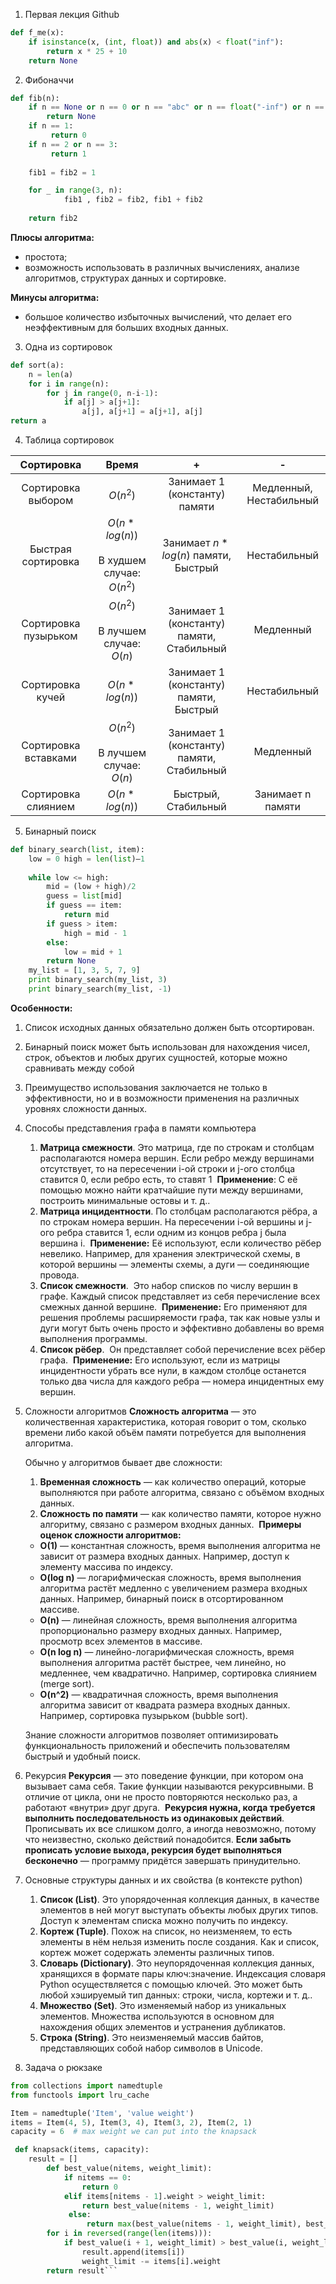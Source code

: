 1. Первая лекция Github
```Python
def f_me(x):
    if isinstance(x, (int, float)) and abs(x) < float("inf"):
        return x * 25 + 10
    return None
```
   
2. Фибоначчи
```python
def fib(n):
    if n == None or n == 0 or n == "abc" or n == float("-inf") or n == float("inf") or n < 0:
        return None
    if n == 1:
         return 0
    if n == 2 or n == 3:
         return 1
    
    fib1 = fib2 = 1

    for _ in range(3, n):
            fib1 , fib2 = fib2, fib1 + fib2
            
    return fib2
```

**Плюсы алгоритма:**

- простота; 
- возможность использовать в различных вычислениях, анализе алгоритмов, структурах данных и сортировке. 

**Минусы алгоритма:**

- большое количество избыточных вычислений, что делает его неэффективным для больших входных данных. 

3.  Одна из сортировок
``` python
def sort(a):
	n = len(a)
	for i in range(n):
		for j in range(0, n-i-1):
			if a[j] > a[j+1]:
				a[j], a[j+1] = a[j+1], a[j]
return a
```

4. Таблица сортировок

|      Сортировка      |                     Время                      |                      +                       |             -              |
| :------------------: | :--------------------------------------------: | :------------------------------------------: | :------------------------: |
|  Сортировка выбором  |                    $О(n^2)$                    |        Занимает 1 (константу) памяти         | Медленный,<br>Нестабильный |
|  Быстрая сортировка  | $О(n*log(n))$<br><br>В худшем случае: $O(n^2)$ |    Занимает $n*log(n)$ памяти,<br>Быстрый    |        Нестабильный        |
| Сортировка пузырьком |    $О(n^2)$<br><br>В лучшем случае: $О(n)$     | Занимает 1 (константу) памяти,<br>Стабильный |         Медленный          |
|   Сортировка кучей   |                 $О(n*log(n))$                  |  Занимает 1 (константу) памяти,<br>Быстрый   |        Нестабильный        |
| Сортировка вставками |    $O(n^2)$<br><br>В лучшем случае: $О(n)$     | Занимает 1 (константу) памяти,<br>Стабильный |         Медленный          |
| Сортировка слиянием  |                 $О(n*log(n))$                  |            Быстрый,<br>Стабильный            |     Занимает n памяти      |

5. Бинарный поиск
```Python
def binary_search(list, item): 
	low = 0 high = len(list)—1 
	  
	while low <= high: 
		mid = (low + high)/2 
		guess = list[mid]
		if guess == item: 
	        return mid 
	    if guess > item: 
	        high = mid - 1 
	    else: 
		    low = mid + 1 
		return None 
	my_list = [1, 3, 5, 7, 9] 
	print binary_search(my_list, 3)  
	print binary_search(my_list, -1)
```

**Особенности:**
1. Список исходных данных обязательно должен быть отсортирован.
2. Бинарный поиск может быть использован для нахождения чисел, строк, объектов и любых других сущностей, которые можно сравнивать между собой
3. Преимущество использования заключается не только в эффективности, но и в возможности применения на различных уровнях сложности данных.

6. Способы представления графа в памяти компьютера 
	1. **Матрица смежности**. Это матрица, где по строкам и столбцам располагаются номера вершин. Если ребро между вершинами отсутствует, то на пересечении i-ой строки и j-ого столбца ставится 0, если ребро есть, то ставят 1 
	   **Применение**: С её помощью можно найти кратчайшие пути между вершинами, построить минимальные остовы и т. д..
	2. **Матрица инцидентности**. По столбцам располагаются рёбра, а по строкам номера вершин. На пересечении i-ой вершины и j-ого ребра ставится 1, если одним из концов ребра j была вершина i. 
	   **Применение:** Её используют, если количество рёбер невелико. Например, для хранения электрической схемы, в которой вершины — элементы схемы, а дуги — соединяющие провода. 
	3. **Список смежности**.  Это набор списков по числу вершин в графе. Каждый список представляет из себя перечисление всех смежных данной вершине. 
	   **Применение:** Его применяют для решения проблемы расширяемости графа, так как новые узлы и дуги могут быть очень просто и эффективно добавлены во время выполнения программы.
	4. **Список рёбер**.  Он представляет собой перечисление всех рёбер графа. 
	   **Применение:** Его используют, если из матрицы инцидентности убрать все нули, в каждом столбце останется только два числа для каждого ребра — номера инцидентных ему вершин.

7. Сложности алгоритмов
	 **Сложность алгоритма** — это количественная характеристика, которая говорит о том, сколько времени либо какой объём памяти потребуется для выполнения алгоритма. 

	Обычно у алгоритмов бывает две сложности:

	1. **Временная сложность** — как количество операций, которые выполняются при работе алгоритма, связано с объёмом входных данных. 
	2. **Сложность по памяти** — как количество памяти, которое нужно алгоритму, связано с размером входных данных. 
	**Примеры оценок сложности алгоритмов:**

	- **O(1)** — константная сложность, время выполнения алгоритма не зависит от размера входных данных. Например, доступ к элементу массива по индексу. 
	- **O(log n)** — логарифмическая сложность, время выполнения алгоритма растёт медленно с увеличением размера входных данных. Например, бинарный поиск в отсортированном массиве. 
	- **O(n)** — линейная сложность, время выполнения алгоритма пропорционально размеру входных данных. Например, просмотр всех элементов в массиве. 
	- **O(n log n)** — линейно-логарифмическая сложность, время выполнения алгоритма растёт быстрее, чем линейно, но медленнее, чем квадратично. Например, сортировка слиянием (merge sort).
	- **O(n^2)** — квадратичная сложность, время выполнения алгоритма зависит от квадрата размера входных данных. Например, сортировка пузырьком (bubble sort). 

	Знание сложности алгоритмов позволяет оптимизировать функциональность приложений и обеспечить пользователям быстрый и удобный поиск. 

8. Рекурсия
	**Рекурсия** — это поведение функции, при котором она вызывает сама себя. Такие функции называются рекурсивными. В отличие от цикла, они не просто повторяются несколько раз, а работают «внутри» друг друга. 
	**Рекурсия нужна, когда требуется выполнить последовательность из одинаковых действий**. Прописывать их все слишком долго, а иногда невозможно, потому что неизвестно, сколько действий понадобится.
	**Если забыть прописать условие выхода, рекурсия будет выполняться бесконечно** — программу придётся завершать принудительно.

9. Основные структуры данных и их свойства (в контексте python)
	1. **Список (List)**. Это упорядоченная коллекция данных, в качестве элементов в ней могут выступать объекты любых других типов. Доступ к элементам списка можно получить по индексу. 
	2. **Кортеж (Tuple)**. Похож на список, но неизменяем, то есть элементы в нём нельзя изменить после создания. Как и список, кортеж может содержать элементы различных типов.
	3. **Словарь (Dictionary)**. Это неупорядоченная коллекция данных, хранящихся в формате пары ключ:значение. Индексация словаря Python осуществляется с помощью ключей. Это может быть любой хэшируемый тип данных: строки, числа, кортежи и т. д..
	4. **Множество (Set)**. Это изменяемый набор из уникальных элементов. Множества используются в основном для нахождения общих элементов и устранения дубликатов.
	5. **Строка (String)**. Это неизменяемый массив байтов, представляющих собой набор символов в Unicode.

10.  Задача о рюкзаке
```python
from collections import namedtuple
from functools import lru_cache

Item = namedtuple('Item', 'value weight')
items = Item(4, 5), Item(3, 4), Item(3, 2), Item(2, 1)
capacity = 6  # max weight we can put into the knapsack

 def knapsack(items, capacity): 
    result = [] 
	    def best_value(nitems, weight_limit): 
		    if nitems == 0: 
			    return 0 
		    elif items[nitems - 1].weight > weight_limit: 
			    return best_value(nitems - 1, weight_limit)
			 else: 
				 return max(best_value(nitems - 1, weight_limit), best_value(nitems - 1, weight_limit - items[nitems - 1].weight) + items[nitems - 1].value) 
		for i in reversed(range(len(items))): 
			if best_value(i + 1, weight_limit) > best_value(i, weight_limit):  
				result.append(items[i]) 
				weight_limit -= items[i].weight 
		return result```
